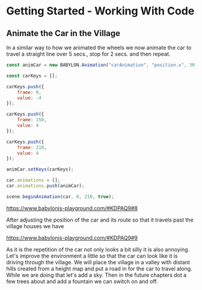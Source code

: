 # Getting Started - Working With Code
## Animate the Car in the Village

In a similar way to how we animated the wheels we now animate the car to travel a straight line over 5 secs., stop for 2 secs. and then repeat.
```javascript
const animCar = new BABYLON.Animation("carAnimation", "position.x", 30, BABYLON.Animation.ANIMATIONTYPE_FLOAT, BABYLON.Animation.ANIMATIONLOOPMODE_CYCLE);

const carKeys = []; 

carKeys.push({
    frame: 0,
    value: -4
});

carKeys.push({
    frame: 150,
    value: 4
});

carKeys.push({
    frame: 210,
    value: 4
});

animCar.setKeys(carKeys);

car.animations = [];
car.animations.push(animCar);

scene.beginAnimation(car, 0, 210, true);
```

https://www.babylonjs-playground.com/#KDPAQ9#8

After adjusting the position of the car and its route so that it travels past the village houses we have 

https://www.babylonjs-playground.com/#KDPAQ9#9

As it is the repetition of the car not only looks a bit silly it is also annoying. Let's improve the environment a little so that the car can look like it is driving through the village. We will place the village in a valley with distant hills created from a height map and put a road in for the car to travel along. While we are doing that let's add a sky. Then in the future chapters dot a few trees about and add a fountain we can switch on and off.
